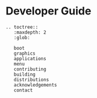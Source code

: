 # Developer Guide

```eval_rst
.. toctree::
   :maxdepth: 2
   :glob:

   boot
   graphics
   applications
   menu
   contributing
   building
   distributions
   acknowledgements
   contact
```
